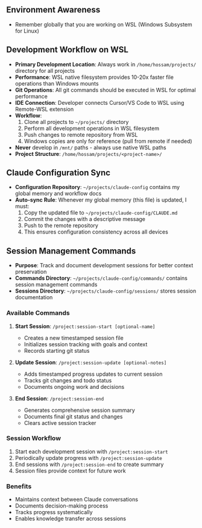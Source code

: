 ## Environment Awareness
- Remember globally that you are working on WSL (Windows Subsystem for Linux)

## Development Workflow on WSL
- **Primary Development Location**: Always work in `/home/hossam/projects/` directory for all projects
- **Performance**: WSL native filesystem provides 10-20x faster file operations than Windows mounts
- **Git Operations**: All git commands should be executed in WSL for optimal performance
- **IDE Connection**: Developer connects Cursor/VS Code to WSL using Remote-WSL extension
- **Workflow**:
  1. Clone all projects to `~/projects/` directory
  2. Perform all development operations in WSL filesystem
  3. Push changes to remote repository from WSL
  4. Windows copies are only for reference (pull from remote if needed)
- **Never** develop in `/mnt/` paths - always use native WSL paths
- **Project Structure**: `/home/hossam/projects/<project-name>/`

## Claude Configuration Sync
- **Configuration Repository**: `~/projects/claude-config` contains my global memory and workflow docs
- **Auto-sync Rule**: Whenever my global memory (this file) is updated, I must:
  1. Copy the updated file to `~/projects/claude-config/CLAUDE.md`
  2. Commit the changes with a descriptive message
  3. Push to the remote repository
  4. This ensures configuration consistency across all devices

## Session Management Commands
- **Purpose**: Track and document development sessions for better context preservation
- **Commands Directory**: `~/projects/claude-config/commands/` contains session management commands
- **Sessions Directory**: `~/projects/claude-config/sessions/` stores session documentation

### Available Commands
1. **Start Session**: `/project:session-start [optional-name]`
   - Creates a new timestamped session file
   - Initializes session tracking with goals and context
   - Records starting git status

2. **Update Session**: `/project:session-update [optional-notes]`
   - Adds timestamped progress updates to current session
   - Tracks git changes and todo status
   - Documents ongoing work and decisions

3. **End Session**: `/project:session-end`
   - Generates comprehensive session summary
   - Documents final git status and changes
   - Clears active session tracker

### Session Workflow
1. Start each development session with `/project:session-start`
2. Periodically update progress with `/project:session-update`
3. End sessions with `/project:session-end` to create summary
4. Session files provide context for future work

### Benefits
- Maintains context between Claude conversations
- Documents decision-making process
- Tracks progress systematically
- Enables knowledge transfer across sessions